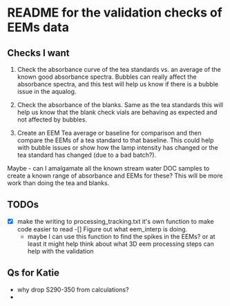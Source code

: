 README for the validation checks of EEMs data
=============================================

## Checks I want
1. Check the absorbance curve of the tea standards vs. an average of the known good absorbance spectra. Bubbles can really affect the absorbance spectra, and this test will help us know if there is a bubble issue in the aqualog.

2. Check the absorbance of the blanks. Same as the tea standards this will help us know that the blank check vials are behaving as expected and not affected by bubbles.

3. Create an EEM Tea average or baseline for comparison and then compare the EEMs of a tea standard to that baseline. This could help with bubble issues or show how the lamp intensity has changed or the tea standard has changed (due to a bad batch?). 



Maybe - can I amalgamate all the known stream water DOC samples to create a known range of absorbance and EEMs for these? This will be more work than doing the tea and blanks.

## TODOs
-[x] make the writing to processing_tracking.txt it's own function to make code easier to read
-[] Figure out what eem_interp is doing. 
  - maybe I can use this function to find the spikes in the EEMs? or at least it might help think about what 3D eem processing steps can help with the validation


## Qs for Katie
- why drop S290-350 from calculations?
- 
